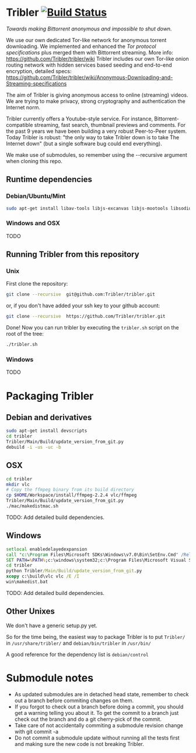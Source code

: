 # Tribler           [![Build Status](http://jenkins.tribler.org/job/Test_tribler_devel/badge/icon)](http://jenkins.tribler.org/job/Test_tribler_devel/)

_Towards making Bittorrent anonymous and impossible to shut down._

We use our own dedicated Tor-like network for anonymous torrent downloading. We implemented and enhanced the _Tor protocol specifications_ plus merged them with Bittorrent streaming. More info: https://github.com/Tribler/tribler/wiki
Tribler includes our own Tor-like onion routing network with hidden services based seeding and end-to-end encryption, detailed specs: https://github.com/Tribler/tribler/wiki/Anonymous-Downloading-and-Streaming-specifications

The aim of Tribler is giving anonymous access to online (streaming) videos. We are trying to make privacy, strong cryptography and authentication the Internet norm.

Tribler currently offers a Youtube-style service. For instance, Bittorrent-compatible streaming, fast search, thumbnail previews and comments. For the past 9 years we have been building a very robust Peer-to-Peer system. Today Tribler is robust: "the only way to take Tribler down is to take The Internet down" (but a single software bug could end everything).

We make use of submodules, so remember using the --recursive argument when cloning this repo.

## Runtime dependencies

### Debian/Ubuntu/Mint
```bash
sudo apt-get install libav-tools libjs-excanvas libjs-mootools libsodium13 libx11-6 python-apsw python-cherrypy3 python-crypto python-cryptography python-feedparser python-gmpy python-leveldb python-libtorrent python-m2crypto python-netifaces python-pil python-pyasn1 python-requests python-twisted python-wxgtk2.8 python2.7 vlc
```

### Windows and OSX
TODO

## Running Tribler from this repository
### Unix
First clone the repository:

```bash
git clone --recursive  git@github.com:Tribler/tribler.git
```

or, if you don't have added your ssh key to your github account:

```bash
git clone --recursive  https://github.com/Tribler/tribler.git
```

Done!
Now you can run tribler by executing the ```tribler.sh``` script on the root of the tree:

```bash
./tribler.sh
```
### Windows
TODO


# Packaging Tribler

## Debian and derivatives

```bash
sudo apt-get install devscripts
cd tribler
Tribler/Main/Build/update_version_from_git.py
debuild -i -us -uc -b
```

## OSX

```bash
cd tribler
mkdir vlc
# Copy the ffmpeg binary from its build directory
cp $HOME/Workspace/install/ffmpeg-2.2.4 vlc/ffmpeg
Tribler/Main/Build/update_version_from_git.py
./mac/makedistmac.sh
```
TODO: Add detailed build dependencies.

## Windows

```cmd
setlocal enabledelayedexpansion
call "c:\Program Files\Microsoft SDKs\Windows\v7.0\Bin\SetEnv.Cmd" /Release /x86
SET PATH=%PATH%;c:\windows\system32;c:\Program Files\Microsoft Visual Studio 9.0\VC\bin
cd tribler
python Tribler/Main/Build/update_version_from_git.py
xcopy c:\build\vlc vlc /E /I
win\makedist.bat
```

TODO: Add detailed build dependencies.

## Other Unixes

We don't have a generic setup.py yet.

So for the time being, the easiest way to package Tribler is to put ```Tribler/``` in ```/usr/share/tribler/``` and ```debian/bin/tribler``` in ```/usr/bin/```

A good reference for the dependency list is ```debian/control```

# Submodule notes
 - As updated submodules are in detached head state, remember to check out a branch before commiting changes on them.
 - If you forgot to check out a branch before doing a commit, you should get a warning telling you about it. To get the commit to a branch just check out the branch and do a git cherry-pick of the commit.
 - Take care of not accidentally commiting a submodule revision change with git commit -a
 - Do not commit a submodule update without running all the tests first and making sure the new code is not breaking Tribler.
